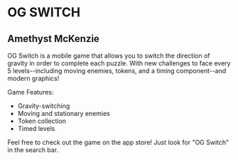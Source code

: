 # OG SWITCH
## Amethyst McKenzie

OG Switch is a mobile game that allows you to switch the direction of gravity in order to complete each puzzle. With new challenges to face every 5 levels--including moving enemies, tokens, and a timing component--and modern graphics!

Game Features:
* Gravity-switching
* Moving and stationary enemies
* Token collection
* Timed levels

Feel free to check out the game on the app store! Just look for "OG Switch" in the search bar.
